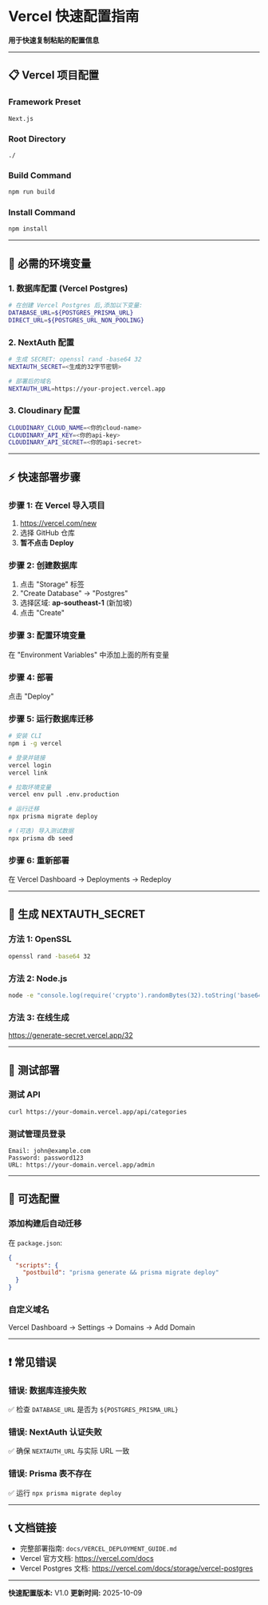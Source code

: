 # Vercel 快速配置指南

**用于快速复制粘贴的配置信息**

---

## 📋 Vercel 项目配置

### Framework Preset
```
Next.js
```

### Root Directory
```
./
```

### Build Command
```bash
npm run build
```

### Install Command
```bash
npm install
```

---

## 🔐 必需的环境变量

### 1. 数据库配置 (Vercel Postgres)

```bash
# 在创建 Vercel Postgres 后,添加以下变量:
DATABASE_URL=${POSTGRES_PRISMA_URL}
DIRECT_URL=${POSTGRES_URL_NON_POOLING}
```

### 2. NextAuth 配置

```bash
# 生成 SECRET: openssl rand -base64 32
NEXTAUTH_SECRET=<生成的32字节密钥>

# 部署后的域名
NEXTAUTH_URL=https://your-project.vercel.app
```

### 3. Cloudinary 配置

```bash
CLOUDINARY_CLOUD_NAME=<你的cloud-name>
CLOUDINARY_API_KEY=<你的api-key>
CLOUDINARY_API_SECRET=<你的api-secret>
```

---

## ⚡ 快速部署步骤

### 步骤 1: 在 Vercel 导入项目
1. https://vercel.com/new
2. 选择 GitHub 仓库
3. **暂不点击 Deploy**

### 步骤 2: 创建数据库
1. 点击 "Storage" 标签
2. "Create Database" → "Postgres"
3. 选择区域: **ap-southeast-1** (新加坡)
4. 点击 "Create"

### 步骤 3: 配置环境变量
在 "Environment Variables" 中添加上面的所有变量

### 步骤 4: 部署
点击 "Deploy"

### 步骤 5: 运行数据库迁移

```bash
# 安装 CLI
npm i -g vercel

# 登录并链接
vercel login
vercel link

# 拉取环境变量
vercel env pull .env.production

# 运行迁移
npx prisma migrate deploy

# (可选) 导入测试数据
npx prisma db seed
```

### 步骤 6: 重新部署
在 Vercel Dashboard → Deployments → Redeploy

---

## 📝 生成 NEXTAUTH_SECRET

### 方法 1: OpenSSL
```bash
openssl rand -base64 32
```

### 方法 2: Node.js
```bash
node -e "console.log(require('crypto').randomBytes(32).toString('base64'))"
```

### 方法 3: 在线生成
https://generate-secret.vercel.app/32

---

## 🧪 测试部署

### 测试 API
```bash
curl https://your-domain.vercel.app/api/categories
```

### 测试管理员登录
```
Email: john@example.com
Password: password123
URL: https://your-domain.vercel.app/admin
```

---

## 🔧 可选配置

### 添加构建后自动迁移

在 `package.json`:
```json
{
  "scripts": {
    "postbuild": "prisma generate && prisma migrate deploy"
  }
}
```

### 自定义域名
Vercel Dashboard → Settings → Domains → Add Domain

---

## ❗ 常见错误

### 错误: 数据库连接失败
✅ 检查 `DATABASE_URL` 是否为 `${POSTGRES_PRISMA_URL}`

### 错误: NextAuth 认证失败
✅ 确保 `NEXTAUTH_URL` 与实际 URL 一致

### 错误: Prisma 表不存在
✅ 运行 `npx prisma migrate deploy`

---

## 📞 文档链接

- 完整部署指南: `docs/VERCEL_DEPLOYMENT_GUIDE.md`
- Vercel 官方文档: https://vercel.com/docs
- Vercel Postgres 文档: https://vercel.com/docs/storage/vercel-postgres

---

**快速配置版本:** V1.0
**更新时间:** 2025-10-09
